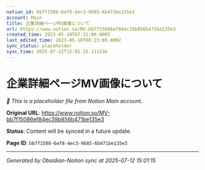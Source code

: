 ```yaml
---
notion_id: bb7f1508-6ef8-4ec3-9b85-6b471be135e3
account: Main
title: 企業詳細ページMV画像について
url: https://www.notion.so/MV-bb7f15086ef84ec39b856b471be135e3
created_time: 2023-05-10T07:31:00.000Z
last_edited_time: 2023-05-10T08:23:00.000Z
sync_status: placeholder
sync_time: 2025-07-12T15:01:15.111536
---
```


# 企業詳細ページMV画像について

*🔄 This is a placeholder file from Notion Main account.*

**Original URL**: https://www.notion.so/MV-bb7f15086ef84ec39b856b471be135e3

**Status**: Content will be synced in a future update.

**Page ID**: `bb7f1508-6ef8-4ec3-9b85-6b471be135e3`

---

*Generated by Obsidian-Notion sync at 2025-07-12 15:01:15*

